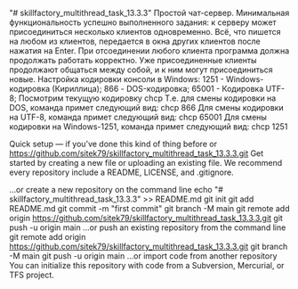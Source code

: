 "# skillfactory_multithread_task_13.3.3"
Простой чат-сервер.
Минимальная функциональность успешно выполненного задания: к серверу может присоединиться несколько клиентов одновременно.
Всё, что пишется на любом из клиентов, передается в окна других клиентов после нажатия на Enter.
При отсоединении любого клиента программа должна продолжать работать корректно.
Уже присоединенные клиенты продолжают общаться между собой, и к ним могут присоединиться новые.
Настройка кодировки консоли в Windows:
1251 - Windows-кодировка (Кириллица);
866 - DOS-кодировка;
65001 - Кодировка UTF-8;
Посмотрим текущую кодировку
chcp
Т.е. для смены кодировки на DOS, команда примет следующий вид:
chcp 866
Для смены кодировки на UTF-8, команда примет следующий вид:
chcp 65001
Для смены кодировки на Windows-1251, команда примет следующий вид:
chcp 1251

Quick setup — if you’ve done this kind of thing before
or
https://github.com/sitek79/skillfactory_multithread_task_13.3.3.git
Get started by creating a new file or uploading an existing file. We recommend every repository include a README, LICENSE, and .gitignore.

…or create a new repository on the command line
echo "# skillfactory_multithread_task_13.3.3" >> README.md
git init
git add README.md
git commit -m "first commit"
git branch -M main
git remote add origin https://github.com/sitek79/skillfactory_multithread_task_13.3.3.git
git push -u origin main
…or push an existing repository from the command line
git remote add origin https://github.com/sitek79/skillfactory_multithread_task_13.3.3.git
git branch -M main
git push -u origin main
…or import code from another repository
You can initialize this repository with code from a Subversion, Mercurial, or TFS project.

